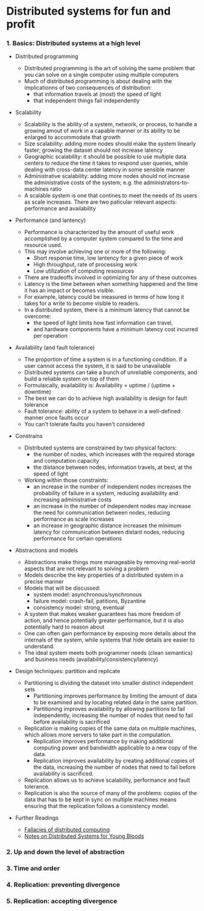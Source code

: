 # Distributed systems for fun and profit

### 1. Basics: Distributed systems at a high level


* Distributed programming
	- Distributed programming is the art of solving the same problem that you can solve on a single computer using multiple computers
	- Much of distributed programming is about dealing with the implicationns of two consequences of distribution:
		- that information travels at (most) the speed of light
		- that independent things fail independently


* Scalability
	- Scalability is the ability of a system, network, or process, to handle a growing amout of work in a capable manner or its ability to be enlarged to accommodate that growth 
	- Size scalability: adding more nodes should make the system linearly faster; growing the dataset should not increase latency
	- Geographic scalability: it should be possible to use multiple data centers to reduce the time it takes to respond user queries, while dealing with cross-data center latency in some sensible manner
	- Administrative scalability: adding more nodes should not increase the administrative costs of the system; e.g. the administrators-to-machines ratio
	- A scalable system is one that contines to meet the needs of its users as scale increases. There are two paticular relevant aspects: performance and availability


* Performance (and lantency)
	- Performance is characterized by the amount of useful work accomplished by a computer system compared to the time and resource used. 
	- This may involve achieving one or more of the following:
		- Short response time, low lantency for a given piece of work
		- High throughput, rate of processing work
		- Low utilization of computing resosurces
	- There are tradeoffs involved in optimizing for any of these outcomes
	- Latency is the time between when something happened and the time it has an impact or becomes visible. 
	- For example, latency could be measured in terms of how long it takes for a write to become visible to readers.
	- In a distributed system, there is a minimum latency that cannot be overcome: 
		- the speed of light limits how fast information can travel, 
		- and hardware components have a minimum latency cost incurred per operation


* Availability (and fault tolerance)
	- The proportion of time a system is in a functioning condition. If a user cannot access the system, it is said to be unavailable
	- Distributed systems can take a bunch of unreliable components, and build a reliable system on top of them
	- Formulaically, availability is: Availability = uptime / (uptime + downtime)
	- The best we can do to achieve high availability is design for fault tolerance
	- Fault tolerance: ability of a system to behave in a well-defined manner once faults occur
	- You can't tolerate faults you haven't considered


* Constrains
	- Distributed systems are constrained by two physical factors:
		- the number of nodes, which increases with the required storage and computation capacity
		- the distance between nodes, information travels, at best, at the speed of light
	- Working within those constraints:
		- an increase in the number of independent nodes increases the probability of failure in a system, reducing availability and increasing administrative costs
		- an increase in the number of independent nodes may increase the need for communication between nodes, reducing performance as scale increases
		- an increase in geographic distance increases the minimum latency for communication between distant nodes, reducing performance for certain operations


* Abstractions and models
	- Abstractions make things more manageable by removing real-world aspects that are not relevant to solving a problem
	- Models describe the key properties of a distributed system in a precise manner
	- Models that will be discussed:
		- system model:  asynchronous/synchronous
		- failure model: crash-fail, patitions, Byzantine
		- consistency model: strong, eventual
	- A system that makes weaker guarantees has more freedom of action, and hence potentially greater performance, but it is also potentially hard to reason about
	- One can often gain performance by exposing more details about the internals of the system, while systems that hide details are easier to understand.
	- The ideal system meets both programmer needs (clean semantics) and business needs (availability/consistency/latency)


* Design techniques: partition and replicate
	- Partitioning is dividing the dataset into smaller distinct independent sets
		- Partitioning improves performance by limiting the amount of data to be examined and by locating related data in the same partition.
		- Partitioning improves availability by allowing partitions to fail independently, increasing the number of nodes that need to fail before availability is sacrificed 
	- Replication is making copies of the same data on multiple machines, which allows more servers to take part in the computation.
		- Replication improves performance by making additional computing power and bandwidth applicable to a new copy of the data.
		- Replication improves availability by creating additional copies of the data, increasing the number of nodes that need to fail before availability is sacrificed.
	- Replication allows us to achieve scalability, performance and fault tolerance. 
	- Replication is also the source of many of the problems: copies of the data that has to be kept in sync on multiple machines means ensuring that the replication follows a consistency model.


* Further Readings
	* [Fallacies of distributed computing](https://en.wikipedia.org/wiki/Fallacies_of_distributed_computing)
	* [Notes on Distributed Systems for Young Bloods](https://www.somethingsimilar.com/2013/01/14/notes-on-distributed-systems-for-young-bloods/)


### 2. Up and down the level of abstraction


### 3. Time and order


### 4. Replication: preventing divergence


### 5. Replication: accepting divergence




